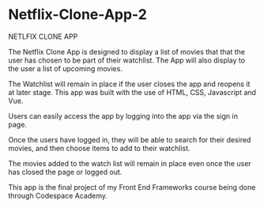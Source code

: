 # Netflix-Clone-App-2

NETLFIX CLONE APP

The Netflix Clone App is designed to display a list of movies that that the user has chosen to be part of their watchlist. The App will also display to the user a list of upcoming movies.  

The Watchlist will remain in place if the user closes the app and reopens it at later stage. This app was built with the use of HTML, CSS, Javascript and Vue.

Users can easily access the app by logging into the app via the sign in page.

Once the users have logged in, they will be able to search for their desired movies, and then choose items to add to their watchlist.

The movies added to the watch list will remain in place even once the user has closed the page or logged out. 

This app is the final project of my Front End Frameworks course being done through Codespace Academy. 
